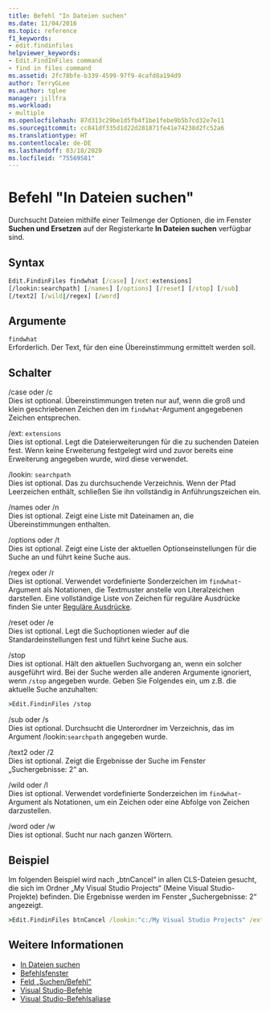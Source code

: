 ```yaml
---
title: Befehl "In Dateien suchen"
ms.date: 11/04/2016
ms.topic: reference
f1_keywords:
- edit.findinfiles
helpviewer_keywords:
- Edit.FindInFiles command
- find in files command
ms.assetid: 2fc78bfe-b339-4599-97f9-4cafd8a194d9
author: TerryGLee
ms.author: tglee
manager: jillfra
ms.workload:
- multiple
ms.openlocfilehash: 87d313c29be1d5fb4f1be1febe9b5b7cd32e7e11
ms.sourcegitcommit: cc841df335d1d22d281871fe41e74238d2fc52a6
ms.translationtype: HT
ms.contentlocale: de-DE
ms.lasthandoff: 03/18/2020
ms.locfileid: "75569581"
---
```

# <a name="find-in-files-command"></a>Befehl "In Dateien suchen"
Durchsucht Dateien mithilfe einer Teilmenge der Optionen, die im Fenster **Suchen und Ersetzen** auf der Registerkarte **In Dateien suchen** verfügbar sind.

## <a name="syntax"></a>Syntax

```cmd
Edit.FindinFiles findwhat [/case] [/ext:extensions]
[/lookin:searchpath] [/names] [/options] [/reset] [/stop] [/sub]
[/text2] [/wild|/regex] [/word]
```

## <a name="arguments"></a>Argumente

`findwhat`\
Erforderlich. Der Text, für den eine Übereinstimmung ermittelt werden soll.

## <a name="switches"></a>Schalter
/case oder /c\
Dies ist optional. Übereinstimmungen treten nur auf, wenn die groß und klein geschriebenen Zeichen den im `findwhat`-Argument angegebenen Zeichen entsprechen.

/ext: `extensions`\
Dies ist optional. Legt die Dateierweiterungen für die zu suchenden Dateien fest. Wenn keine Erweiterung festgelegt wird und zuvor bereits eine Erweiterung angegeben wurde, wird diese verwendet.

/lookin: `searchpath`\
Dies ist optional. Das zu durchsuchende Verzeichnis. Wenn der Pfad Leerzeichen enthält, schließen Sie ihn vollständig in Anführungszeichen ein.

/names oder /n\
Dies ist optional. Zeigt eine Liste mit Dateinamen an, die Übereinstimmungen enthalten.

/options oder /t\
Dies ist optional. Zeigt eine Liste der aktuellen Optionseinstellungen für die Suche an und führt keine Suche aus.

/regex oder /r\
Dies ist optional. Verwendet vordefinierte Sonderzeichen im `findwhat`-Argument als Notationen, die Textmuster anstelle von Literalzeichen darstellen. Eine vollständige Liste von Zeichen für reguläre Ausdrücke finden Sie unter [Reguläre Ausdrücke](../../ide/using-regular-expressions-in-visual-studio.md).

/reset oder /e\
Dies ist optional. Legt die Suchoptionen wieder auf die Standardeinstellungen fest und führt keine Suche aus.

/stop\
Dies ist optional. Hält den aktuellen Suchvorgang an, wenn ein solcher ausgeführt wird. Bei der Suche werden alle anderen Argumente ignoriert, wenn `/stop` angegeben wurde. Geben Sie Folgendes ein, um z.B. die aktuelle Suche anzuhalten:

```cmd
>Edit.FindinFiles /stop
```

/sub oder /s\
Dies ist optional. Durchsucht die Unterordner im Verzeichnis, das im Argument /lookin:`searchpath` angegeben wurde.

/text2 oder /2\
Dies ist optional. Zeigt die Ergebnisse der Suche im Fenster „Suchergebnisse: 2“ an.

/wild oder /l\
Dies ist optional. Verwendet vordefinierte Sonderzeichen im `findwhat`-Argument als Notationen, um ein Zeichen oder eine Abfolge von Zeichen darzustellen.

/word oder /w\
Dies ist optional. Sucht nur nach ganzen Wörtern.

## <a name="example"></a>Beispiel
Im folgenden Beispiel wird nach „btnCancel“ in allen CLS-Dateien gesucht, die sich im Ordner „My Visual Studio Projects“ (Meine Visual Studio-Projekte) befinden. Die Ergebnisse werden im Fenster „Suchergebnisse: 2“ angezeigt.

```cmd
>Edit.FindinFiles btnCancel /lookin:"c:/My Visual Studio Projects" /ext:*.cls /text2
```

## <a name="see-also"></a>Weitere Informationen

- [In Dateien suchen](../../ide/find-in-files.md)
- [Befehlsfenster](../../ide/reference/command-window.md)
- [Feld „Suchen/Befehl“](../../ide/find-command-box.md)
- [Visual Studio-Befehle](../../ide/reference/visual-studio-commands.md)
- [Visual Studio-Befehlsaliase](../../ide/reference/visual-studio-command-aliases.md)
